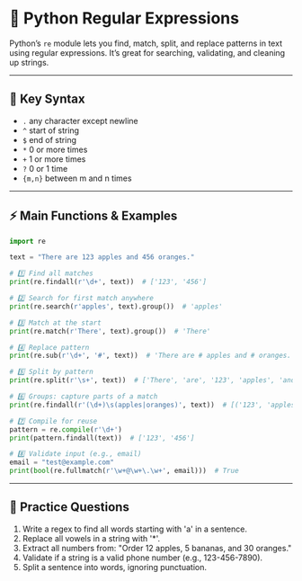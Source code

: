 # 🐍 Python Regular Expressions

Python’s `re` module lets you find, match, split, and replace patterns in text using regular expressions. It’s great for searching, validating, and cleaning up strings.

---

## 🔑 Key Syntax

- `.` any character except newline
- `^` start of string
- `$` end of string
- `*` 0 or more times
- `+` 1 or more times
- `?` 0 or 1 time
- `{m,n}` between m and n times

---

## ⚡ Main Functions & Examples

```python
import re

text = "There are 123 apples and 456 oranges."

# 1️⃣ Find all matches
print(re.findall(r'\d+', text))  # ['123', '456']

# 2️⃣ Search for first match anywhere
print(re.search(r'apples', text).group())  # 'apples'

# 3️⃣ Match at the start
print(re.match(r'There', text).group())  # 'There'

# 4️⃣ Replace pattern
print(re.sub(r'\d+', '#', text))  # 'There are # apples and # oranges.'

# 5️⃣ Split by pattern
print(re.split(r'\s+', text))  # ['There', 'are', '123', 'apples', 'and', '456', 'oranges.']

# 6️⃣ Groups: capture parts of a match
print(re.findall(r'(\d+)\s(apples|oranges)', text))  # [('123', 'apples'), ('456', 'oranges')]

# 7️⃣ Compile for reuse
pattern = re.compile(r'\d+')
print(pattern.findall(text))  # ['123', '456']

# 8️⃣ Validate input (e.g., email)
email = "test@example.com"
print(bool(re.fullmatch(r'\w+@\w+\.\w+', email)))  # True
```

---

## 📝 Practice Questions

1. Write a regex to find all words starting with 'a' in a sentence.
2. Replace all vowels in a string with '*'.
3. Extract all numbers from: "Order 12 apples, 5 bananas, and 30 oranges."
4. Validate if a string is a valid phone number (e.g., 123-456-7890).
5. Split a sentence into words, ignoring punctuation.
